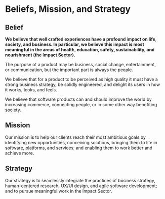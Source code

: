 # Beliefs, Mission, and Strategy

## Belief

**We believe that well crafted experiences have a profound impact on life, society, and business.  In particular, we believe this impact is most meaningful in the areas of health, education, safety, sustainability, and nourishment (the Impact Sector).**

The purpose of a product may be business, social change, entertainment, or communication, but the important part is always the people.

We believe that for a product to be perceived as high quality it must have a strong business strategy, be solidly engineered, and delight its users in how it works, looks, and feels.

We believe that software products can and should improve the world by increasing commerce, connecting people, or in some other way benefiting society.

## Mission

Our mission is to help our clients reach their most ambitious goals by identifying new opportunities, conceiving solutions, bringing them to life in software, platforms, and services; and enabling them to work better and achieve more.

## Strategy

Our strategy is to seamlessly integrate the practices of business strategy, human-centered research, UX/UI design, and agile software development; and to pursue meaningful work in the Impact Sector.
